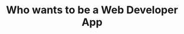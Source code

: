 ---
title: "Who wants to be a Web Developer App"
paragraph_1: "This project is a web development quiz based on the 'Who wants to be a Millionaire' game show. I completed this project alongside another developer, using pair programming. It was a great experience to do pair programming, and I learnt a lot."
paragraph_2: "The back-end was built using Laravel, and the front-end in React, using Redux. We used a pre-built React component to incorporate sounds into the app. The responsive design utilised CSS grids. The app makes GET requests to the API to retrieve questions. It also makes POST requests to record completed games, and GET requests to retrieve game statistics."
image: "/assets/images/millionaire.jpg"
image_alt: "Screenshot of Who wants to be a Web Developer App project"
skills: "PHP / Laravel / APIs / React / Redux / Responsive Design / Pair Programming"
github_link: "https://github.com/mdm106/whoWantsToBeAWebDeveloperFrontEnd"
app_link: "https://avi-cohen-nehemia.github.io/whoWantsToBeAWebDeveloperFrontEnd/#/"
---
